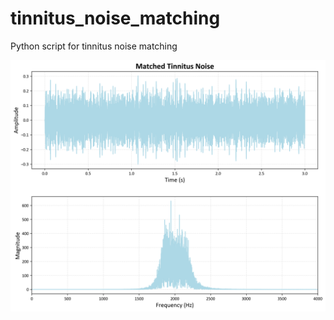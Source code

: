 # tinnitus_noise_matching
Python script for tinnitus noise matching

  <img src="./matched_tinnitus_noise.png" alt="Matched Tinnitus Noise" width="620"/>
